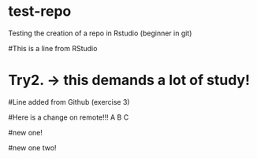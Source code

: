 # test-repo
Testing the creation of a repo in Rstudio (beginner in git)

#This is a line from RStudio

# Try2. -> this demands a lot of study!
#Line added from Github (exercise 3) 

#Here is a change on remote!!! A B C


#new one!

#new one two!


